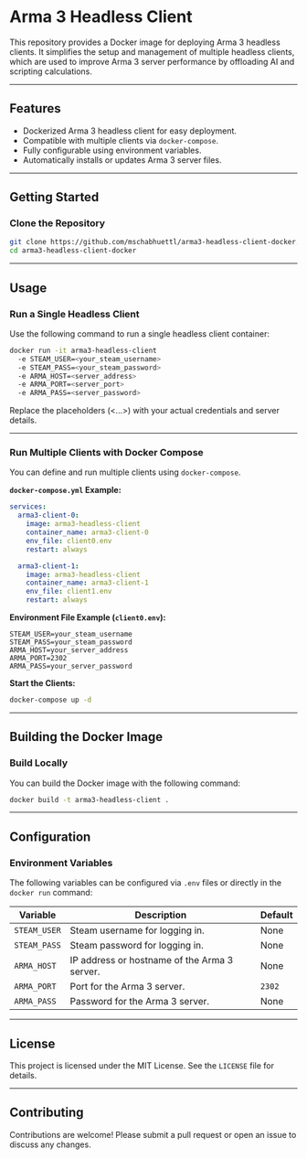 # **Arma 3 Headless Client**

This repository provides a Docker image for deploying Arma 3 headless clients. It simplifies the setup and management of multiple headless clients, which are used to improve Arma 3 server performance by offloading AI and scripting calculations.

---

## **Features**
- Dockerized Arma 3 headless client for easy deployment.
- Compatible with multiple clients via `docker-compose`.
- Fully configurable using environment variables.
- Automatically installs or updates Arma 3 server files.

---

## **Getting Started**

### **Clone the Repository**
```bash
git clone https://github.com/mschabhuettl/arma3-headless-client-docker.git
cd arma3-headless-client-docker
```

---

## **Usage**

### **Run a Single Headless Client**
Use the following command to run a single headless client container:
```bash
docker run -it arma3-headless-client 
  -e STEAM_USER=<your_steam_username> 
  -e STEAM_PASS=<your_steam_password> 
  -e ARMA_HOST=<server_address> 
  -e ARMA_PORT=<server_port> 
  -e ARMA_PASS=<server_password>
```

Replace the placeholders (<...>) with your actual credentials and server details.

---

### **Run Multiple Clients with Docker Compose**
You can define and run multiple clients using `docker-compose`.

**`docker-compose.yml` Example:**
```yaml
services:
  arma3-client-0:
    image: arma3-headless-client
    container_name: arma3-client-0
    env_file: client0.env
    restart: always

  arma3-client-1:
    image: arma3-headless-client
    container_name: arma3-client-1
    env_file: client1.env
    restart: always
```

**Environment File Example (`client0.env`):**
```env
STEAM_USER=your_steam_username
STEAM_PASS=your_steam_password
ARMA_HOST=your_server_address
ARMA_PORT=2302
ARMA_PASS=your_server_password
```

**Start the Clients:**
```bash
docker-compose up -d
```

---

## **Building the Docker Image**

### **Build Locally**
You can build the Docker image with the following command:
```bash
docker build -t arma3-headless-client .
```

---

## **Configuration**

### **Environment Variables**
The following variables can be configured via `.env` files or directly in the `docker run` command:

| Variable     | Description                                  | Default |
|--------------|----------------------------------------------|---------|
| `STEAM_USER` | Steam username for logging in.               | None    |
| `STEAM_PASS` | Steam password for logging in.               | None    |
| `ARMA_HOST`  | IP address or hostname of the Arma 3 server. | None    |
| `ARMA_PORT`  | Port for the Arma 3 server.                  | `2302`  |
| `ARMA_PASS`  | Password for the Arma 3 server.              | None    |

---

## **License**

This project is licensed under the MIT License. See the `LICENSE` file for details.

---

## **Contributing**

Contributions are welcome! Please submit a pull request or open an issue to discuss any changes.
